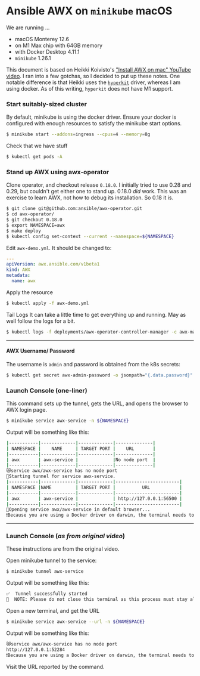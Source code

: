 # Ansible AWX on `minikube` macOS

We are running ...
* macOS Monterey 12.6
* on M1 Max chip with 64GB memory
* with Docker Desktop 4.11.1
* `minikube` 1.26.1

This document is based on Heikki Koivisto's ["Install AWX on mac" YouTube video](https://www.youtube.com/watch?v=yFWQBAPrWQE).
I ran into a few gotchas, so I decided to put up these notes. One notable difference is that Heikki uses the [`hyperkit`](https://github.com/moby/hyperkit#hyperkit) driver, whereas I am using docker. As of this writing, `hyperkit` does not have
M1 support.

### Start suitably-sized cluster

By default, minikube is using the docker driver. Ensure your docker is configured with
enough resources to satisfy the minikube start options.
```bash
$ minikube start --addons=ingress --cpus=4 --memory=8g
```

Check that we have stuff
```bash
$ kubectl get pods -A
```

### Stand up AWX using awx-operator

Clone operator, and checkout release `0.18.0`. I initially tried to use 0.28 and 0.29, but couldn't get either one to stand up.
0.18.0 _did_ work. This was an exercise to learn AWX, not how to debug its installation.
So 0.18 it is.

```bash
$ git clone git@github.com:ansible/awx-operator.git
$ cd awx-operator/
$ git checkout 0.18.0
$ export NAMESPACE=awx
$ make deploy
$ kubectl config set-context --current --namespace=${NAMESPACE}
```

Edit `awx-demo.yml`. It should be changed to:
```yaml
---
apiVersion: awx.ansible.com/v1beta1
kind: AWX
metadata:
  name: awx
```

Apply the resource
```bash
$ kubectl apply -f awx-demo.yml
```

Tail Logs
It can take a little time to get everything up and running. May as well follow the logs for a bit.

```bash
$ kubectl logs -f deployments/awx-operator-controller-manager -c awx-manager
```
---

#### AWX Username/ Password
The username is `admin` and password is obtained from the k8s secrets:
```bash
$ kubectl get secret awx-admin-password -o jsonpath="{.data.password}" | base64 --decode
```

### Launch Console (one-liner)
This command sets up the tunnel, gets the URL, and opens the browser
to AWX login page.
```bash
$ minikube service awx-service -n ${NAMESPACE} 
```
Output will be something like this:
```bash
|-----------|-------------|-------------|--------------|
| NAMESPACE |    NAME     | TARGET PORT |    URL       |
|-----------|-------------|-------------|--------------|
| awx       | awx-service |             |No node port  |
|-----------|-------------|-------------|--------------|
😿service awx/awx-service has no node port
🏃Starting tunnel for service awx-service.
|-----------|-------------|-------------|------------------------|
| NAMESPACE |NAME         | TARGET PORT |          URL           |
|-----------|-------------|-------------|------------------------|
| awx       | awx-service |             | http://127.0.0.1:56500 |
|-----------|-------------|-------------|------------------------|
🎉Opening service awx/awx-service in default browser...
❗Because you are using a Docker driver on darwin, the terminal needs to be open to run it.
```
----

### Launch Console (_as from original video_)
These instructions are from the original video.

Open minikube tunnel to the service:
```bash
$ minikube tunnel awx-service
```

Output will be something like this:
```bash
✅  Tunnel successfully started
📌  NOTE: Please do not close this terminal as this process must stay alive for the tunnel to be accessible ...
```

Open a new terminal, and get the URL
```bash
$ minikube service awx-service --url -n ${NAMESPACE}
```
Output will be something like this:
```bash
😿service awx/awx-service has no node port
http://127.0.0.1:52284
❗Because you are using a Docker driver on darwin, the terminal needs to be open to run it.
```
Visit the URL reported by the command.
